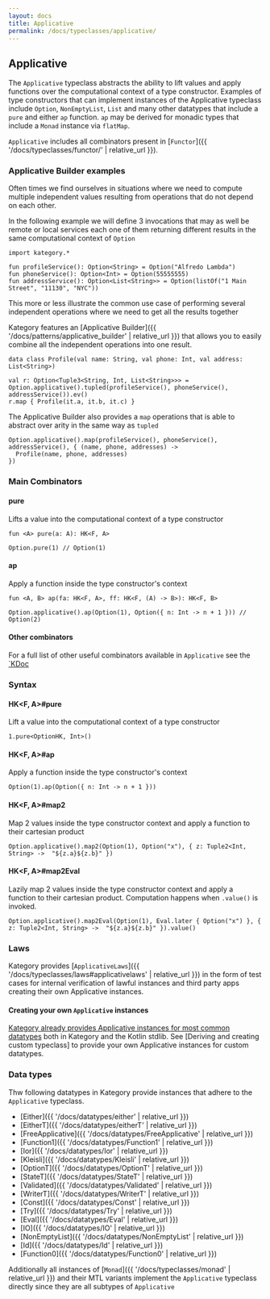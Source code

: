 ```yaml
---
layout: docs
title: Applicative
permalink: /docs/typeclasses/applicative/
---
```


## Applicative

The `Applicative` typeclass abstracts the ability to lift values and apply functions over the computational context of a type constructor.
Examples of type constructors that can implement instances of the Applicative typeclass include `Option`, `NonEmptyList`,
`List` and many other datatypes that include a `pure` and either `ap` function. `ap` may be derived for monadic types that include a `Monad` instance via `flatMap`.

`Applicative` includes all combinators present in [`Functor`]({{ '/docs/typeclasses/functor/' | relative_url }}).

### Applicative Builder examples

Often times we find ourselves in situations where we need to compute multiple independent values resulting from operations that do not depend on each other.

In the following example we will define 3 invocations that may as well be remote or local services each one of them returning different results in the same computational context of `Option`

```kotlin:ank
import kategory.*

fun profileService(): Option<String> = Option("Alfredo Lambda")
fun phoneService(): Option<Int> = Option(55555555)
fun addressService(): Option<List<String>> = Option(listOf("1 Main Street", "11130", "NYC"))
```

This more or less illustrate the common use case of performing several independent operations where we need to get all the results together

Kategory features an [Applicative Builder]({{ '/docs/patterns/applicative_builder' | relative_url }}) that allows you to easily combine all the independent operations into one result.

```kotlin:ank
data class Profile(val name: String, val phone: Int, val address: List<String>)

val r: Option<Tuple3<String, Int, List<String>>> = Option.applicative().tupled(profileService(), phoneService(), addressService()).ev()
r.map { Profile(it.a, it.b, it.c) }
```

The Applicative Builder also provides a `map` operations that is able to abstract over arity in the same way as `tupled`

```kotlin:ank
Option.applicative().map(profileService(), phoneService(), addressService(), { (name, phone, addresses) ->
  Profile(name, phone, addresses)
})
```

### Main Combinators

#### pure

Lifts a value into the computational context of a type constructor

`fun <A> pure(a: A): HK<F, A>`

```kotlin:ank
Option.pure(1) // Option(1)
```

#### ap

Apply a function inside the type constructor's context

`fun <A, B> ap(fa: HK<F, A>, ff: HK<F, (A) -> B>): HK<F, B>`

```kotlin:ank
Option.applicative().ap(Option(1), Option({ n: Int -> n + 1 })) // Option(2)
```

#### Other combinators

For a full list of other useful combinators available in `Applicative` see the [`KDoc](/kdocs/typeclasses/applicative)

### Syntax

#### HK<F, A>#pure

Lift a value into the computational context of a type constructor

```kotlin:ank
1.pure<OptionHK, Int>()
```

#### HK<F, A>#ap

Apply a function inside the type constructor's context

```kotlin:ank
Option(1).ap(Option({ n: Int -> n + 1 }))
```

#### HK<F, A>#map2

Map 2 values inside the type constructor context and apply a function to their cartesian product

```kotlin:ank
Option.applicative().map2(Option(1), Option("x"), { z: Tuple2<Int, String> ->  "${z.a}${z.b}" })
```

#### HK<F, A>#map2Eval

Lazily map 2 values inside the type constructor context and apply a function to their cartesian product.
Computation happens when `.value()` is invoked.

```kotlin:ank
Option.applicative().map2Eval(Option(1), Eval.later { Option("x") }, { z: Tuple2<Int, String> ->  "${z.a}${z.b}" }).value()
```


### Laws

Kategory provides [`ApplicativeLaws`]({{ '/docs/typeclasses/laws#applicativelaws' | relative_url }}) in the form of test cases for internal verification of lawful instances and third party apps creating their own Applicative instances.

#### Creating your own `Applicative` instances

[Kategory already provides Applicative instances for most common datatypes](#datatypes) both in Kategory and the Kotlin stdlib.
See [Deriving and creating custom typeclass] to provide your own Applicative instances for custom datatypes.

### Data types

Thw following datatypes in Kategory provide instances that adhere to the `Applicative` typeclass.

- [Either]({{ '/docs/datatypes/either' | relative_url }})
- [EitherT]({{ '/docs/datatypes/eitherT' | relative_url }})
- [FreeApplicative]({{ '/docs/datatypes/FreeApplicative' | relative_url }})
- [Function1]({{ '/docs/datatypes/Function1' | relative_url }})
- [Ior]({{ '/docs/datatypes/Ior' | relative_url }})
- [Kleisli]({{ '/docs/datatypes/Kleisli' | relative_url }})
- [OptionT]({{ '/docs/datatypes/OptionT' | relative_url }})
- [StateT]({{ '/docs/datatypes/StateT' | relative_url }})
- [Validated]({{ '/docs/datatypes/Validated' | relative_url }})
- [WriterT]({{ '/docs/datatypes/WriterT' | relative_url }})
- [Const]({{ '/docs/datatypes/Const' | relative_url }})
- [Try]({{ '/docs/datatypes/Try' | relative_url }})
- [Eval]({{ '/docs/datatypes/Eval' | relative_url }})
- [IO]({{ '/docs/datatypes/IO' | relative_url }})
- [NonEmptyList]({{ '/docs/datatypes/NonEmptyList' | relative_url }})
- [Id]({{ '/docs/datatypes/Id' | relative_url }})
- [Function0]({{ '/docs/datatypes/Function0' | relative_url }})

Additionally all instances of [`Monad`]({{ '/docs/typeclasses/monad' | relative_url }}) and their MTL variants implement the `Applicative` typeclass directly
since they are all subtypes of `Applicative`
